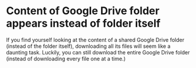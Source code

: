 # Content of Google Drive folder appears instead of folder itself

If you find yourself looking at the content of a shared Google Drive folder \(instead of the folder itself\), downloading all its files will seem like a daunting task. Luckily, you can still download the entire Google Drive folder \(instead of downloading every file one at a time.\)

